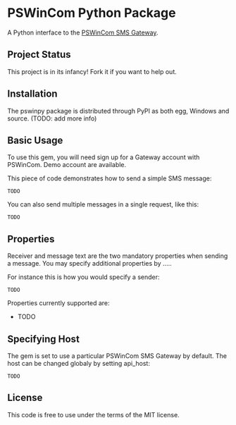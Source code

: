 PSWinCom Python Package
=======================

A Python interface to the [PSWinCom SMS Gateway](http://pswin.com/english/products/gateway).

Project Status
--------------

This project is in its infancy! Fork it if you want to help out.

Installation
------------

The pswinpy package is distributed through PyPI as both egg, Windows and source. (TODO: add more info)

Basic Usage
-----------
To use this gem, you will need sign up for a Gateway account with PSWinCom. Demo account are available.

This piece of code demonstrates how to send a simple SMS message:

    TODO

You can also send multiple messages in a single request, like this:

    TODO

Properties
----------
Receiver and message text are the two mandatory properties when sending a message. You may specify additional properties by .....

For instance this is how you would specify a sender:

    TODO

Properties currently supported are:

* TODO

Specifying Host
---------------
The gem is set to use a particular PSWinCom SMS Gateway by default. The host can be changed globaly by setting api_host:

    TODO

License
-------
This code is free to use under the terms of the MIT license.

